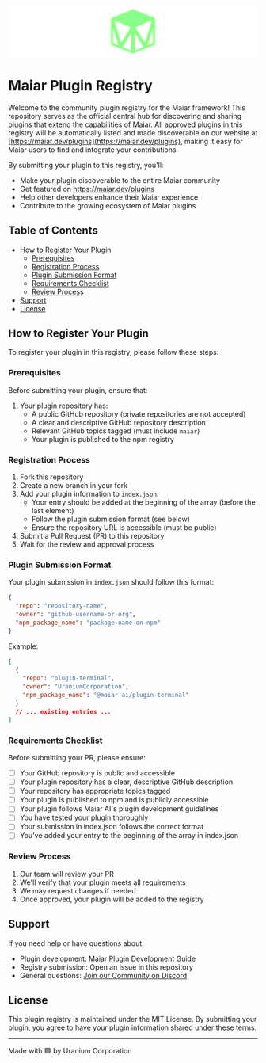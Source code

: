 ![Maiar banner](./maiar-banner.png)

# Maiar Plugin Registry

Welcome to the community plugin registry for the Maiar framework! This repository serves as the official central hub for discovering and sharing plugins that extend the capabilities of Maiar. All approved plugins in this registry will be automatically listed and made discoverable on our website at [https://maiar.dev/plugins](https://maiar.dev/plugins), making it easy for Maiar users to find and integrate your contributions.

By submitting your plugin to this registry, you'll:

- Make your plugin discoverable to the entire Maiar community
- Get featured on https://maiar.dev/plugins
- Help other developers enhance their Maiar experience
- Contribute to the growing ecosystem of Maiar plugins

## Table of Contents

- [How to Register Your Plugin](#how-to-register-your-plugin)
  - [Prerequisites](#prerequisites)
  - [Registration Process](#registration-process)
  - [Plugin Submission Format](#plugin-submission-format)
  - [Requirements Checklist](#requirements-checklist)
  - [Review Process](#review-process)
- [Support](#support)
- [License](#license)

## How to Register Your Plugin

To register your plugin in this registry, please follow these steps:

### Prerequisites

Before submitting your plugin, ensure that:

1. Your plugin repository has:
   - A public GitHub repository (private repositories are not accepted)
   - A clear and descriptive GitHub repository description
   - Relevant GitHub topics tagged (must include `maiar`)
   - Your plugin is published to the npm registry

### Registration Process

1. Fork this repository
2. Create a new branch in your fork
3. Add your plugin information to `index.json`:
   - Your entry should be added at the beginning of the array (before the last element)
   - Follow the plugin submission format (see below)
   - Ensure the repository URL is accessible (must be public)
4. Submit a Pull Request (PR) to this repository
5. Wait for the review and approval process

### Plugin Submission Format

Your plugin submission in `index.json` should follow this format:

```json
{
  "repo": "repository-name",
  "owner": "github-username-or-org",
  "npm_package_name": "package-name-on-npm"
}
```

Example:

```json
[
  {
    "repo": "plugin-terminal",
    "owner": "UraniumCorporation",
    "npm_package_name": "@maiar-ai/plugin-terminal"
  }
  // ... existing entries ...
]
```

### Requirements Checklist

Before submitting your PR, please ensure:

- [ ] Your GitHub repository is public and accessible
- [ ] Your plugin repository has a clear, descriptive GitHub description
- [ ] Your repository has appropriate topics tagged
- [ ] Your plugin is published to npm and is publicly accessible
- [ ] Your plugin follows Maiar AI's plugin development guidelines
- [ ] You have tested your plugin thoroughly
- [ ] Your submission in index.json follows the correct format
- [ ] You've added your entry to the beginning of the array in index.json

### Review Process

1. Our team will review your PR
2. We'll verify that your plugin meets all requirements
3. We may request changes if needed
4. Once approved, your plugin will be added to the registry

## Support

If you need help or have questions about:

- Plugin development: [Maiar Plugin Development Guide](https://maiar.dev/docs/building-plugins)
- Registry submission: Open an issue in this repository
- General questions: [Join our Community on Discord](https://discord.gg/maiar)

## License

This plugin registry is maintained under the MIT License. By submitting your plugin, you agree to have your plugin information shared under these terms.

---

Made with 🟩 by Uranium Corporation
